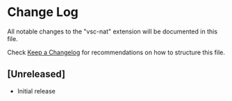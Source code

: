 # Change Log

All notable changes to the "vsc-nat" extension will be documented in this file.

Check [Keep a Changelog](http://keepachangelog.com/) for recommendations on how to structure this file.

## [Unreleased]

- Initial release